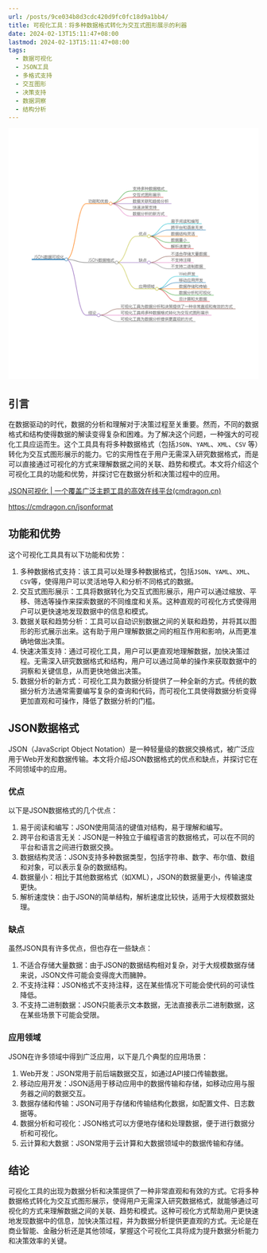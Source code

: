 ```yaml
---
url: /posts/9ce034b8d3cdc420d9fc0fc18d9a1bb4/
title: 可视化工具：将多种数据格式转化为交互式图形展示的利器
date: 2024-02-13T15:11:47+08:00
lastmod: 2024-02-13T15:11:47+08:00
tags:
  - 数据可视化
  - JSON工具
  - 多格式支持
  - 交互图形
  - 决策支持
  - 数据洞察
  - 结构分析
---
```


<img src="/images/2024_02_13 15_13_11.png" title="2024_02_13 15_13_11.png" alt="2024_02_13 15_13_11.png"/>

## 引言

在数据驱动的时代，数据的分析和理解对于决策过程至关重要。然而，不同的数据格式和结构使得数据的解读变得复杂和困难。为了解决这个问题，一种强大的可视化工具应运而生。这个工具具有将多种数据格式（包括`JSON`、`YAML`、`XML`、`CSV`
等）转化为交互式图形展示的能力。它的实用性在于用户无需深入研究数据格式，而是可以直接通过可视化的方式来理解数据之间的关联、趋势和模式。本文将介绍这个可视化工具的功能和优势，并探讨它在数据分析和决策过程中的应用。

[JSON可视化 | 一个覆盖广泛主题工具的高效在线平台(cmdragon.cn)](https://cmdragon.cn/jsonformat)

https://cmdragon.cn/jsonformat

## 功能和优势

这个可视化工具具有以下功能和优势：

1. 多种数据格式支持：该工具可以处理多种数据格式，包括`JSON`、`YAML`、`XML`、`CSV`等，使得用户可以灵活地导入和分析不同格式的数据。
1. 交互式图形展示：工具将数据转化为交互式图形展示，用户可以通过缩放、平移、筛选等操作来探索数据的不同维度和关系。这种直观的可视化方式使得用户可以更快速地发现数据中的信息和模式。
1. 数据关联和趋势分析：工具可以自动识别数据之间的关联和趋势，并将其以图形的形式展示出来。这有助于用户理解数据之间的相互作用和影响，从而更准确地做出决策。
1. 快速决策支持：通过可视化工具，用户可以更直观地理解数据，加快决策过程。无需深入研究数据格式和结构，用户可以通过简单的操作来获取数据中的洞察和关键信息，从而更快地做出决策。
1. 数据分析的新方式：可视化工具为数据分析提供了一种全新的方式。传统的数据分析方法通常需要编写复杂的查询和代码，而可视化工具使得数据分析变得更加直观和可操作，降低了数据分析的门槛。

## JSON数据格式

JSON（JavaScript Object Notation）是一种轻量级的数据交换格式，被广泛应用于Web开发和数据传输。本文将介绍JSON数据格式的优点和缺点，并探讨它在不同领域中的应用。

### 优点

以下是JSON数据格式的几个优点：

1. 易于阅读和编写：JSON使用简洁的键值对结构，易于理解和编写。
1. 跨平台和语言无关：JSON是一种独立于编程语言的数据格式，可以在不同的平台和语言之间进行数据交换。
1. 数据结构灵活：JSON支持多种数据类型，包括字符串、数字、布尔值、数组和对象，可以表示复杂的数据结构。
1. 数据量小：相比于其他数据格式（如XML），JSON的数据量更小，传输速度更快。
1. 解析速度快：由于JSON的简单结构，解析速度比较快，适用于大规模数据处理。

### 缺点

虽然JSON具有许多优点，但也存在一些缺点：

1. 不适合存储大量数据：由于JSON的数据结构相对复杂，对于大规模数据存储来说，JSON文件可能会变得庞大而臃肿。
1. 不支持注释：JSON格式不支持注释，这在某些情况下可能会使代码的可读性降低。
1. 不支持二进制数据：JSON只能表示文本数据，无法直接表示二进制数据，这在某些场景下可能会受限。

### 应用领域

JSON在许多领域中得到广泛应用，以下是几个典型的应用场景：

1. Web开发：JSON常用于前后端数据交互，如通过API接口传输数据。
1. 移动应用开发：JSON适用于移动应用中的数据传输和存储，如移动应用与服务器之间的数据交互。
1. 数据存储和传输：JSON可用于存储和传输结构化数据，如配置文件、日志数据等。
1. 数据分析和可视化：JSON格式可以方便地存储和处理数据，便于进行数据分析和可视化。
1. 云计算和大数据：JSON常用于云计算和大数据领域中的数据传输和存储。

## 结论

可视化工具的出现为数据分析和决策提供了一种非常直观和有效的方式。它将多种数据格式转化为交互式图形展示，使得用户无需深入研究数据格式，就能够通过可视化的方式来理解数据之间的关联、趋势和模式。这种可视化方式帮助用户更快速地发现数据中的信息，加快决策过程，并为数据分析提供更直观的方式。无论是在商业智能、金融分析还是其他领域，掌握这个可视化工具将成为提升数据分析能力和决策效率的关键。